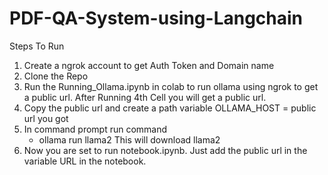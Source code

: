 # PDF-QA-System-using-Langchain

Steps To Run 

1. Create a ngrok account to get Auth Token and Domain name 
2. Clone the Repo
3. Run the Running_Ollama.ipynb in colab to run ollama using ngrok to get a public url. After Running 4th Cell you will get a public url.
4. Copy the public url and create a path variable OLLAMA_HOST = public url you got
5. In command prompt run command
    - ollama run llama2 
   This will download llama2 
6. Now you are set to run notebook.ipynb. Just add the public url in the variable URL in the notebook.